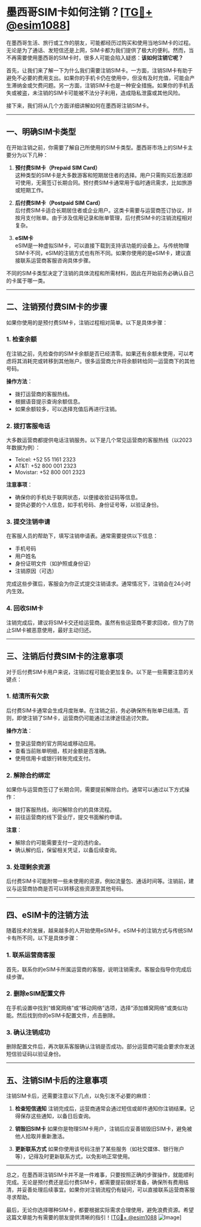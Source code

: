 # 墨西哥SIM卡如何注销？[[TG💪+ @esim1088](https://t.me/s/esim1088)]

在墨西哥生活、旅行或工作的朋友，可能都经历过购买和使用当地SIM卡的过程。无论是为了通话、发短信还是上网，SIM卡都为我们提供了极大的便利。然而，当不再需要使用墨西哥的SIM卡时，很多人可能会陷入疑惑：**该如何注销它呢？**

首先，让我们来了解一下为什么我们需要注销SIM卡。一方面，注销SIM卡有助于避免不必要的费用支出。如果你的手机卡仍在使用中，但没有及时充值，可能会产生滞纳金或欠费问题。另一方面，注销SIM卡也是一种安全措施。如果你的手机丢失或被盗，未注销的SIM卡可能被不法分子利用，造成隐私泄露或其他风险。

接下来，我们将从几个方面详细讲解如何在墨西哥注销SIM卡。

---

## 一、明确SIM卡类型

在开始注销之前，你需要了解自己所使用的SIM卡类型。墨西哥市场上的SIM卡主要分为以下几种：

1. **预付费SIM卡（Prepaid SIM Card）**  
   这种类型的SIM卡是大多数游客和短期居住者的选择。用户只需购买后激活即可使用，无需签订长期合同。预付费SIM卡通常用于临时通讯需求，比如旅游或短期工作。

2. **后付费SIM卡（Postpaid SIM Card）**  
   后付费SIM卡适合长期居住者或企业用户。这类卡需要与运营商签订协议，并按月支付账单。由于涉及信用记录和账单管理，后付费SIM卡的注销流程相对复杂。

3. **eSIM卡**  
   eSIM是一种虚拟SIM卡，可以直接下载到支持该功能的设备上。与传统物理SIM卡不同，eSIM的注销方式也有所不同。如果你使用的是eSIM卡，建议直接联系运营商客服咨询具体步骤。

不同的SIM卡类型决定了注销的具体流程和所需材料，因此在开始前务必确认自己的卡属于哪一类。

---

## 二、注销预付费SIM卡的步骤

如果你使用的是预付费SIM卡，注销过程相对简单。以下是具体步骤：

### 1. **检查余额**
   在注销之前，先检查你的SIM卡余额是否已经清零。如果还有余额未使用，可以考虑将其消耗完或转移到其他账户。很多运营商允许将余额转给同一运营商下的其他号码。

   **操作方法**：
   - 拨打运营商的客服热线。
   - 根据语音提示查询余额信息。
   - 如果余额较多，可以选择充值后再进行注销。

### 2. **拨打客服电话**
   大多数运营商都提供电话注销服务。以下是几个常见运营商的客服热线（以2023年数据为例）：
   - Telcel: +52 55 1161 2323
   - AT&T: +52 800 001 2323
   - Movistar: +52 800 001 2323

   **注意事项**：
   - 确保你的手机处于联网状态，以便接收验证码等信息。
   - 提供必要的个人信息，如手机号码、身份证号等，以验证身份。

### 3. **提交注销申请**
   在客服人员的帮助下，填写注销申请表。通常需要提供以下信息：
   - 手机号码
   - 用户姓名
   - 身份证明文件（如护照或身份证）
   - 注销原因（可选）

   完成这些步骤后，客服会为你正式提交注销请求。通常情况下，注销会在24小时内生效。

### 4. **回收SIM卡**
   注销完成后，建议将SIM卡交还给运营商。虽然有些运营商不要求回收，但为了防止SIM卡被恶意使用，最好主动归还。

---

## 三、注销后付费SIM卡的注意事项

对于后付费SIM卡用户来说，注销过程可能会更加复杂。以下是一些需要注意的关键点：

### 1. **结清所有欠款**
   后付费SIM卡通常会生成月度账单。在注销之前，务必确保所有账单已结清。否则，即使注销了SIM卡，运营商仍可能通过法律途径追讨欠款。

   **操作方法**：
   - 登录运营商的官方网站或移动应用。
   - 查看当前账单明细，核对金额是否准确。
   - 使用信用卡或银行转账完成支付。

### 2. **解除合约绑定**
   如果你与运营商签订了长期合同，需要提前解除合约。通常可以通过以下方式操作：
   - 拨打客服热线，询问解除合约的具体流程。
   - 前往运营商的线下营业厅，提交书面解约申请。

   **注意**：
   - 解除合约可能需要支付一定的违约金。
   - 确认解约后，保留相关凭证，以备后续查询。

### 3. **处理剩余资源**
   后付费SIM卡可能附带一些未使用的资源，例如流量包、通话时间等。注销前，建议与运营商协商是否可以转移这些资源至其他号码。

---

## 四、eSIM卡的注销方法

随着技术的发展，越来越多的人开始使用eSIM卡。eSIM卡的注销方式与传统SIM卡有所不同，以下是具体步骤：

### 1. **联系运营商客服**
   首先，联系你的eSIM卡所属运营商的客服，说明注销需求。客服会指导你完成后续步骤。

### 2. **删除eSIM配置文件**
   在手机设置中找到“蜂窝网络”或“移动网络”选项，选择“添加蜂窝网络”或类似功能。然后找到你的eSIM卡配置文件，点击删除。

### 3. **确认注销成功**
   删除配置文件后，再次联系客服确认注销是否成功。部分运营商可能会要求你发送短信验证码以验证身份。

---

## 五、注销SIM卡后的注意事项

注销SIM卡后，还需要注意以下几点，以免引发不必要的麻烦：

1. **检查短信通知**
   注销完成后，运营商通常会通过短信或邮件通知你注销结果。记得保存这些通知，以备日后查询。

2. **销毁旧SIM卡**
   如果你是物理SIM卡用户，注销后应妥善销毁旧SIM卡，避免被他人拾取并重新激活。

3. **更新联系方式**
   如果你使用该号码注册了某些服务（如社交媒体、银行账户等），记得及时更新联系方式，以免影响正常使用。

---

总之，在墨西哥注销SIM卡并不是一件难事，只要按照正确的步骤操作，就能顺利完成。无论是预付费还是后付费SIM卡，都需要提前做好准备，确保所有费用结清，并妥善处理后续事宜。如果你对注销流程仍有疑问，可以直接联系运营商客服寻求帮助。

最后，无论你选择哪种SIM卡，都要根据实际需求合理使用，避免浪费资源。希望这篇文章能为有需要的朋友提供清晰的指引！[[TG💪+ @esim1088](https://t.me/s/esim1088) ![Image](https://i.postimg.cc/4NQfJmqS/Snipaste-2025-05-13-00-14-12.png)]